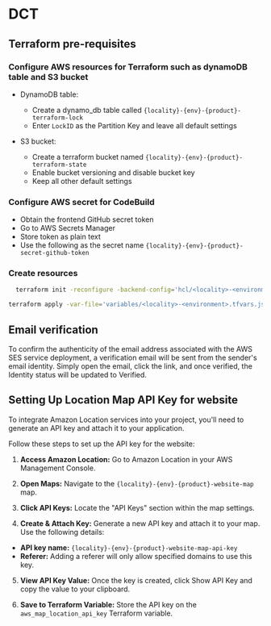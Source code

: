 # DCT

## Terraform pre-requisites

### Configure AWS resources for Terraform such as dynamoDB table and S3 bucket

- DynamoDB table:

  - Create a dynamo_db table called `{locality}-{env}-{product}-terraform-lock`
  - Enter `LockID` as the Partition Key and leave all default settings

- S3 bucket:
  - Create a terraform bucket named `{locality}-{env}-{product}-terraform-state`
  - Enable bucket versioning and disable bucket key
  - Keep all other default settings

### Configure AWS secret for CodeBuild

- Obtain the frontend GitHub secret token
- Go to AWS Secrets Manager
- Store token as plain text
- Use the following as the secret name `{locality}-{env}-{product}-secret-github-token`

### Create resources

```bash
  terraform init -reconfigure -backend-config='hcl/<locality>-<environment>.hcl'
```

```bash
terraform apply -var-file='variables/<locality>-<environment>.tfvars.json'
```

## Email verification

To confirm the authenticity of the email address associated with the AWS SES service deployment, a verification email will be sent from the sender's email identity. Simply open the email, click the link, and once verified, the Identity status will be updated to Verified.

## Setting Up Location Map API Key for website

To integrate Amazon Location services into your project, you'll need to generate an API key and attach it to your application.

Follow these steps to set up the API key for the website:

1. **Access Amazon Location:** Go to Amazon Location in your AWS Management Console.

2. **Open Maps:** Navigate to the `{locality}-{env}-{product}-website-map` map.

3. **Click API Keys:** Locate the "API Keys" section within the map settings.

4. **Create & Attach Key:** Generate a new API key and attach it to your map. Use the following details:

- **API key name:** `{locality}-{env}-{product}-website-map-api-key`
- **Referer:** Adding a referer will only allow specified domains to use this key.

5. **View API Key Value:** Once the key is created, click Show API Key and copy the value to your clipboard.

6. **Save to Terraform Variable:** Store the API key on the `aws_map_location_api_key` Terraform variable.
